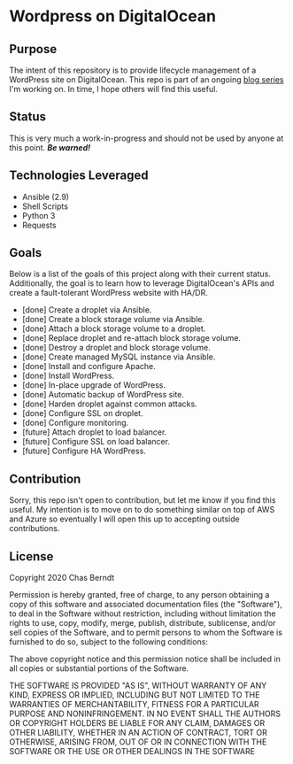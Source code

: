 # Wordpress on DigitalOcean

## Purpose
The intent of this repository is to provide lifecycle management of a WordPress site on DigitalOcean. This repo is part of an ongoing [blog series](https://chasberndt.com) I'm working on. In time, I hope others will find this useful.

## Status
This is very much a work-in-progress and should not be used by anyone at this point. ***Be warned!***

## Technologies Leveraged
* Ansible (2.9)
* Shell Scripts
* Python 3
* Requests

## Goals
Below is a list of the goals of this project along with their current status. Additionally, the goal is to learn how to leverage DigitalOcean's APIs and create a fault-tolerant WordPress website with HA/DR.

* [done] Create a droplet via Ansible.
* [done] Create a block storage volume via Ansible.
* [done] Attach a block storage volume to a droplet.
* [done] Replace droplet and re-attach block storage volume.
* [done] Destroy a droplet and block storage volume.
* [done] Create managed MySQL instance via Ansible.
* [done] Install and configure Apache.
* [done] Install WordPress.
* [done] In-place upgrade of WordPress.
* [done] Automatic backup of WordPress site.
* [done] Harden droplet against common attacks.
* [done] Configure SSL on droplet.
* [done] Configure monitoring.
* [future] Attach droplet to load balancer.
* [future] Configure SSL on load balancer.
* [future] Configure HA WordPress.

## Contribution
Sorry, this repo isn't open to contribution, but let me know if you find this useful. My intention is to move on to do something similar on top of AWS and Azure so eventually I will open this up to accepting outside contributions.

## License
Copyright 2020 Chas Berndt

Permission is hereby granted, free of charge, to any person obtaining a copy of this software and associated documentation files (the "Software"), to deal in the Software without restriction, including without limitation the rights to use, copy, modify, merge, publish, distribute, sublicense, and/or sell copies of the Software, and to permit persons to whom the Software is furnished to do so, subject to the following conditions:

The above copyright notice and this permission notice shall be included in all copies or substantial portions of the Software.

THE SOFTWARE IS PROVIDED "AS IS", WITHOUT WARRANTY OF ANY KIND, EXPRESS OR IMPLIED, INCLUDING BUT NOT LIMITED TO THE WARRANTIES OF MERCHANTABILITY, FITNESS FOR A PARTICULAR PURPOSE AND NONINFRINGEMENT. IN NO EVENT SHALL THE AUTHORS OR COPYRIGHT HOLDERS BE LIABLE FOR ANY CLAIM, DAMAGES OR OTHER LIABILITY, WHETHER IN AN ACTION OF CONTRACT, TORT OR OTHERWISE, ARISING FROM, OUT OF OR IN CONNECTION WITH THE SOFTWARE OR THE USE OR OTHER DEALINGS IN THE SOFTWARE
